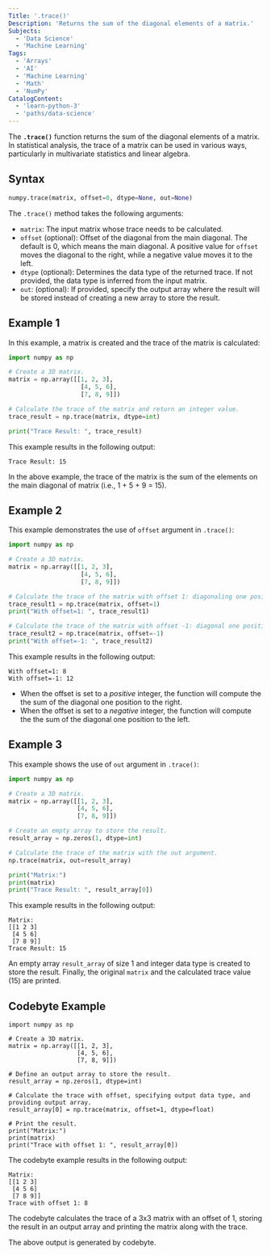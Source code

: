 ```yaml
---
Title: '.trace()'
Description: 'Returns the sum of the diagonal elements of a matrix.'
Subjects:
  - 'Data Science'
  - 'Machine Learning'
Tags:
  - 'Arrays'
  - 'AI'
  - 'Machine Learning'
  - 'Math'
  - 'NumPy'
CatalogContent:
  - 'learn-python-3'
  - 'paths/data-science'
---
```


The **`.trace()`** function returns the sum of the diagonal elements of a matrix. In statistical analysis, the trace of a matrix can be used in various ways, particularly in multivariate statistics and linear algebra.

## Syntax

```py
numpy.trace(matrix, offset=0, dtype=None, out=None)
```

The `.trace()` method takes the following arguments:

- `matrix`: The input matrix whose trace needs to be calculated.
- `offset` (optional): Offset of the diagonal from the main diagonal. The default is 0, which means the main diagonal. A positive value for `offset` moves the diagonal to the right, while a negative value moves it to the left.
- `dtype` (optional): Determines the data type of the returned trace. If not provided, the data type is inferred from the input matrix.
- `out`: (optional): If provided, specify the output array where the result will be stored instead of creating a new array to store the result.

## Example 1

In this example, a matrix is created and the trace of the matrix is calculated:

```py
import numpy as np

# Create a 3D matrix.
matrix = np.array([[1, 2, 3],
                    [4, 5, 6],
                    [7, 8, 9]])

# Calculate the trace of the matrix and return an integer value.
trace_result = np.trace(matrix, dtype=int)

print("Trace Result: ", trace_result)
```

This example results in the following output:

```shell
Trace Result: 15
```

In the above example, the trace of the matrix is the sum of the elements on the main diagonal of matrix (i.e., 1 + 5 + 9 = 15).

## Example 2

This example demonstrates the use of `offset` argument in `.trace()`:

```py
import numpy as np

# Create a 3D matrix.
matrix = np.array([[1, 2, 3],
                    [4, 5, 6],
                    [7, 8, 9]])

# Calculate the trace of the matrix with offset 1: diagonaling one position to the right.
trace_result1 = np.trace(matrix, offset=1)
print("With offset=1: ", trace_result1)

# Calculate the trace of the matrix with offset -1: diagonal one position to the left.
trace_result2 = np.trace(matrix, offset=-1)
print("With offset=-1: ", trace_result2)
```

This example results in the following output:

```shell
With offset=1: 8
With offset=-1: 12
```

- When the offset is set to a *positive* integer, the function will compute the the sum of the diagonal one position to the right.
- When the offset is set to a *negative* integer, the function will compute the the sum of the diagonal one position to the left.

## Example 3

This example shows the use of `out` argument in `.trace()`:

```py
import numpy as np

# Create a 3D matrix.
matrix = np.array([[1, 2, 3],
                   [4, 5, 6],
                   [7, 8, 9]])

# Create an empty array to store the result.
result_array = np.zeros(1, dtype=int)

# Calculate the trace of the matrix with the out argument.
np.trace(matrix, out=result_array)

print("Matrix:")
print(matrix)
print("Trace Result: ", result_array[0])
```

This example results in the following output:

```shell
Matrix:
[[1 2 3]
 [4 5 6]
 [7 8 9]]
Trace Result: 15
```

An empty array `result_array` of size 1 and integer data type is created to store the result. Finally, the original `matrix` and the calculated trace value (15) are printed.

## Codebyte Example

```codebyte/python
import numpy as np

# Create a 3D matrix.
matrix = np.array([[1, 2, 3],
                   [4, 5, 6],
                   [7, 8, 9]])

# Define an output array to store the result.
result_array = np.zeros(1, dtype=int)

# Calculate the trace with offset, specifying output data type, and providing output array.
result_array[0] = np.trace(matrix, offset=1, dtype=float)

# Print the result.
print("Matrix:")
print(matrix)
print("Trace with offset 1: ", result_array[0])
```

The codebyte example results in the following output:
```
Matrix:
[[1 2 3]
 [4 5 6]
 [7 8 9]]
Trace with offset 1: 8
```

The codebyte calculates the trace of a 3x3 matrix with an offset of 1, storing the result in an output array and printing the matrix along with the trace.

The above output is generated by codebyte.
